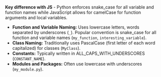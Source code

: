 
**Key difference with JS** -  Python enforces snake_case for all variable and function names while JavaScript allows for camelCase for function arguments and local variables.

- **Function and Variable Naming:** Uses lowercase letters, words separated by underscores (`_`). Popular convention is snake_case for all function and variable names (`my_function`, `interesting_variable`).
- **Class Naming:** Traditionally uses PascalCase (first letter of each word capitalized) for classes (`MyClass`).
- **Constants:** Typically written in ALL_CAPS_WITH_UNDERSCORES (`CONSTANT_NAME`).
- **Modules and Packages:** Often use lowercase with underscores (`my_module.py`).